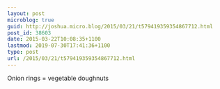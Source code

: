 ```yaml
---
layout: post
microblog: true
guid: http://joshua.micro.blog/2015/03/21/t579419359354867712.html
post_id: 38603
date: 2015-03-22T10:08:35+1100
lastmod: 2019-07-30T17:41:36+1100
type: post
url: /2015/03/21/t579419359354867712.html
---
```

Onion rings = vegetable doughnuts
